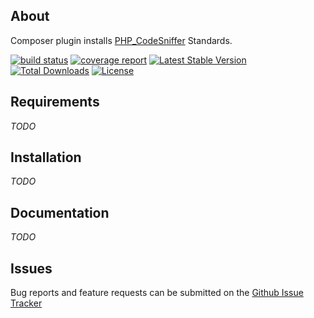 About
-----

Composer plugin installs [PHP_CodeSniffer](https://github.com/squizlabs/PHP_CodeSniffer) Standards.

[![build status](https://git.higidi.com/higidi/composer-phpcodesniffer-standards-plugin/badges/master/build.svg)](https://git.higidi.com/higidi/composer-phpcodesniffer-standards-plugin/commits/master) [![coverage report](https://git.higidi.com/higidi/composer-phpcodesniffer-standards-plugin/badges/master/coverage.svg)](https://git.higidi.com/higidi/composer-phpcodesniffer-standards-plugin/commits/master) [![Latest Stable Version](https://poser.pugx.org/higidi/composer-phpcodesniffer-standards-plugin/v/stable)](https://packagist.org/packages/higidi/composer-phpcodesniffer-standards-plugin) [![Total Downloads](https://poser.pugx.org/higidi/composer-phpcodesniffer-standards-plugin/downloads)](https://packagist.org/packages/higidi/composer-phpcodesniffer-standards-plugin) [![License](https://poser.pugx.org/higidi/composer-phpcodesniffer-standards-plugin/license)](https://packagist.org/packages/higidi/composer-phpcodesniffer-standards-plugin)

Requirements
------------

_TODO_

Installation
------------

_TODO_

Documentation
-------------

_TODO_

Issues
------

Bug reports and feature requests can be submitted on the [Github Issue Tracker](https://github.com/higidi/composer-phpcodesniffer-standards-plugin/issues) 
